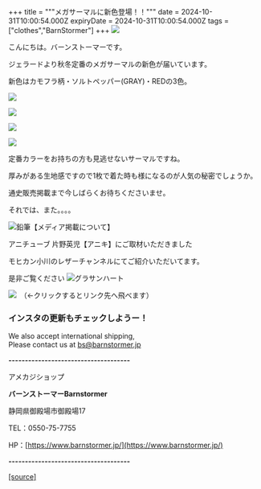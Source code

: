 +++
title = """メガサーマルに新色登場！！"""
date = 2024-10-31T10:00:54.000Z
expiryDate = 2024-10-31T10:00:54.000Z
tags = ["clothes","BarnStormer"]
+++
[![](https://stat.ameba.jp/user_images/20231023/16/barnstormer-go/b2/03/p/o0420015015354743273.png)](https://ameblo.jp/barnstormer-go/entry-12825670498.html)

こんにちは。バーンストーマーです。

ジェラードより秋冬定番のメガサーマルの新色が届いています。

新色はカモフラ柄・ソルトペッパー(GRAY)・REDの3色。

[![](https://stat.ameba.jp/user_images/20241031/19/barnstormer-go/ab/b2/j/o0466070015504456858.jpg)](https://stat.ameba.jp/user_images/20241031/19/barnstormer-go/ab/b2/j/o0466070015504456858.jpg)

[![](https://stat.ameba.jp/user_images/20241031/19/barnstormer-go/31/45/j/o0466070015504456849.jpg)](https://stat.ameba.jp/user_images/20241031/19/barnstormer-go/31/45/j/o0466070015504456849.jpg)

[![](https://stat.ameba.jp/user_images/20241031/19/barnstormer-go/6f/5b/j/o0466070015504456852.jpg)](https://stat.ameba.jp/user_images/20241031/19/barnstormer-go/6f/5b/j/o0466070015504456852.jpg)

[![](https://stat.ameba.jp/user_images/20241031/19/barnstormer-go/cb/fc/j/o0466070015504456853.jpg)](https://stat.ameba.jp/user_images/20241031/19/barnstormer-go/cb/fc/j/o0466070015504456853.jpg)

定番カラーをお持ちの方も見逃せないサーマルですね。

厚みがある生地感ですので1枚で着た時も様になるのが人気の秘密でしょうか。

通史販売掲載まで今しばらくお待ちくださいませ。

それでは、また。。。。

![鉛筆](https://stat100.ameba.jp/blog/ucs/img/char/char3/519.png)【メディア掲載について】

アニチューブ 片野英児【アニキ】にご取材いただきました

モヒカン小川のレザーチャンネルにてご紹介いただいてます。

是非ご覧ください ![グラサンハート](https://stat100.ameba.jp/blog/ucs/img/char/char3/148.png)

[![](https://stat.ameba.jp/user_images/20230412/16/barnstormer-go/6a/23/p/o0108010815269242493.png)](https://www.instagram.com/barnstormer_daily/)　（←クリックするとリンク先へ飛べます）

### インスタの更新もチェックしようー！

We also accept international shipping,  
Please contact us at bs@barnstormer.jp

**\-------------------------------------**

アメカジショップ

**バーンストーマーBarnstormer**

静岡県御殿場市御殿場17

TEL：0550-75-7755

HP：[https://www.barnstormer.jp/](https://www.barnstormer.jp/)

**\-------------------------------------**

[[source]](https://ameblo.jp/barnstormer-go/entry-12873313427.html)
